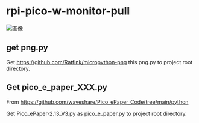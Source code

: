 # rpi-pico-w-monitor-pull

![画像](https://media.ytyng.com/20230121/0a9b08a399784778a8ecc7658325dd25.jpg)

## get png.py

Get https://github.com/Ratfink/micropython-png
this png.py to project root directory.

## Get pico_e_paper_XXX.py

From https://github.com/waveshare/Pico_ePaper_Code/tree/main/python

Get Pico_ePaper-2.13_V3.py as pico_e_paper.py to project root directory.
